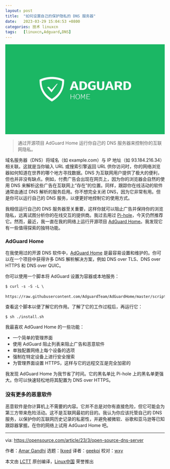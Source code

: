 ```yaml
---
layout: post
title:	"如何设置自己的保护隐私的 DNS 服务器"
date:	2023-03-29 15:04:53 +0800 
categories:	技术 linuxcn 
tags:	[linuxcn,Adguard,DNS]
---
```



![](/Asserts/Images/album/202303/29/150451m9ggza42gagt9gih.jpg)



> 
> 通过开源项目 AdGuard Home 运行你自己的 DNS 服务器来控制你的互联网隐私。
> 
> 
> 


域名服务器（DNS）将域名（如 example.com）与 IP 地址（如 93.184.216.34）相关联。这就是当你输入 URL 或搜索引擎返回 URL 供你访问时，你的网络浏览器如何知道在世界的哪个地方寻找数据。DNS 为互联网用户提供了极大的便利，但也并非没有缺点。例如，付费广告会出现在网页上，因为你的浏览器会自然的使用 DNS 来解析这些广告在互联网上“存在”的位置。同样，跟踪你在线活动的软件通常由通过 DNS 解析的服务启用。你不想完全关闭 DNS，因为它非常有用。但是你可以运行自己的 DNS 服务，以便更好地控制它的使用方式。


我相信运行自己的 DNS 服务器至关重要，这样你就可以阻止广告并保持你的浏览隐私，远离试图分析你的在线交互的提供商。我过去用过 [Pi-hole](https://opensource.com/article/18/2/block-ads-raspberry-pi)，今天仍然推荐它。然而，最近，我一直在我的网络上运行开源项目 [AdGuard Home](https://github.com/AdguardTeam/AdGuardHome)。我发现它有一些值得探索的独特功能。


### AdGuard Home


在我使用过的开源 DNS 软件中，[AdGuard Home](https://github.com/AdguardTeam/AdGuardHome) 是最容易设置和维护的。你可以在一个项目中获得许多 DNS 解析解决方案，例如 DNS over TLS、DNS over HTTPS 和 DNS over QUIC。


你可以使用一个脚本将 AdGuard 设置为容器或本地服务：



```
$ curl -s -S -L \
    https://raw.githubusercontent.com/AdguardTeam/AdGuardHome/master/scripts/install.sh

```

查看这个脚本以便了解它的作用。了解了它的工作过程后，再运行它：



```
$ sh ./install.sh

```

我最喜欢 AdGuard Home 的一些功能：


* 一个简单的管理界面
* 使用 AdGuard 阻止列表来阻止广告和恶意软件
* 单独配置网络上每个设备的选项
* 强制在特定设备上进行安全搜索
* 为管理界面设置 HTTPS，这样与它的远程交互是完全加密的


我发现 AdGuard Home 为我节省了时间。它的黑名单比 Pi-hole 上的黑名单更强大。你可以快速轻松地将其配置为 DNS over HTTPS。


### 没有更多的恶意软件


恶意软件是你计算机上不需要的内容。它并不总是对你有直接危险，但它可能会为第三方带来危险活动。这不是互联网最初的目的。我认为你应该托管自己的 DNS 服务，以保护你的互联网历史记录的私密性，并避免被微软、谷歌和亚马逊等已知跟踪器掌握。在你的网络上试用 AdGuard Home 吧。




---


via: <https://opensource.com/article/23/3/open-source-dns-server>


作者：[Amar Gandhi](https://opensource.com/users/amar1723) 选题：[lkxed](https://github.com/lkxed/) 译者：[geekpi](https://github.com/geekpi) 校对：[wxy](https://github.com/wxy)


本文由 [LCTT](https://github.com/LCTT/TranslateProject) 原创编译，[Linux中国](https://linux.cn/) 荣誉推出

